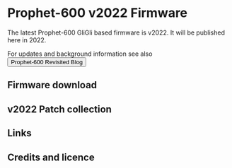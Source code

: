 # Prophet-600 v2022 Firmware 

The latest Prophet-600 GliGli based firmware is v2022. It will be published here in 2022.

For updates and background information see also <button onclick="window.location.href='[https://bing.com](https://prophet600revisited.blogspot.com/)';">Prophet-600 Revisited Blog</button>


## Firmware download

## v2022 Patch collection

## Links

## Credits and licence


